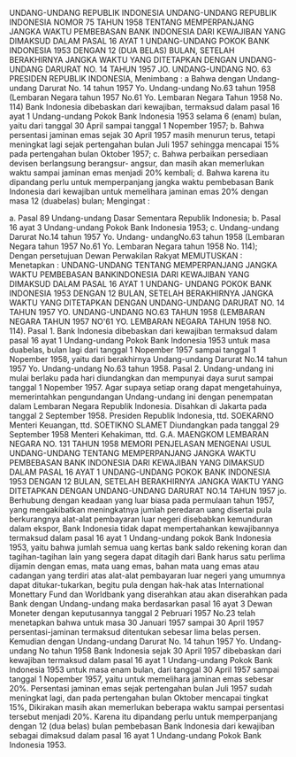  UNDANG-UNDANG REPUBLIK INDONESIA UNDANG-UNDANG REPUBLIK INDONESIA NOMOR 75 TAHUN 1958 TENTANG MEMPERPANJANG JANGKA WAKTU PEMBEBASAN BANK INDONESIA DARI KEWAJIBAN YANG DIMAKSUD DALAM PASAL 16 AYAT 1 UNDANG-UNDANG POKOK BANK INDONESIA 1953 DENGAN 12 (DUA BELAS) BULAN, SETELAH BERAKHIRNYA JANGKA WAKTU YANG DITETAPKAN DENGAN UNDANG- UNDANG DARURAT NO. 14 TAHUN 1957 JO. UNDANG-UNDANG NO. 63 PRESIDEN REPUBLIK INDONESIA,
Menimbang :
 a Bahwa dengan Undang-undang Darurat No. 14 tahun 1957 Yo. Undang-undang No.63 tahun 1958 (Lembaran Negara tahun 1957 No.61 Yo. Lembaran Negara Tahun 1958 No. 114) Bank Indonesia dibebaskan dari kewajiban, termaksud dalam pasal 16 ayat 1 Undang-undang Pokok Bank Indonesia 1953 selama 6 (enam) bulan, yaitu dari tanggal 30 April sampai tanggal 1 Nopember 1957;
b. Bahwa persentasi jaminan emas sejak 30 April 1957 masih menurun terus, tetapi meningkat lagi sejak pertengahan bulan Juli 1957 sehingga mencapai 15% pada pertengahan bulan Oktober 1957;
c. Bahwa perbaikan persediaan devisen berlangsung berangsur- angsur, dan masih akan memerlukan waktu sampai jaminan emas menjadi 20% kembali;
d. Bahwa karena itu dipandang perlu untuk memperpanjang jangka waktu pembebasan Bank Indonesia dari kewajiban untuk memelihara jaminan emas 20% dengan masa 12 (duabelas) bulan;
Mengingat :

a. Pasal 89 Undang-undang Dasar Sementara Republik Indonesia;
b. Pasal 16 ayat 3 Undang-undang Pokok Bank Indonesia 1953;
c. Undang-undang Darurat No.14 tahun 1957 Yo. Undang- undangNo.63 tahun 1958 (Lembaran Negara tahun 1957 No.61 Yo. Lembaran Negara tahun 1958 No. 114); Dengan persetujuan Dewan Perwakilan Rakyat
MEMUTUSKAN :
 Menetapkan : UNDANG-UNDANG TENTANG MEMPERPANJANG JANGKA WAKTU PEMBEBASAN BANKINDONESIA DARI KEWAJIBAN YANG DIMAKSUD DALAM PASAL 16 AYAT 1 UNDANG- UNDANG POKOK BANK INDONESIA 1953 DENGAN 12 BULAN, SETELAH BERAKHIRNYA JANGKA WAKTU YANG DITETAPKAN DENGAN UNDANG-UNDANG DARURAT NO. 14 TAHUN 1957 YO. UNDANG-UNDANG NO.63 TAHUN 1958 (LEMBARAN NEGARA TAHUN 1957 NO'61 YO. LEMBARAN NEGARA TAHUN 1958 NO. 114). Pasal 1. Bank Indonesia dibebaskan dari kewajiban termaksud dalam pasal 16 ayat 1 Undang-undang Pokok Bank Indonesia 1953 untuk masa duabelas, bulan lagi dari tanggal 1 Nopember 1957 sampai tanggal 1 Nopember 1958, yaitu dari berakhirnya Undang-undang Darurat No.14 tahun 1957 Yo. Undang-undang No.63 tahun 1958. Pasal 2. Undang-undang ini mulai berlaku pada hari diundangkan dan mempunyai daya surut sampai tanggal 1 Nopember 1957. Agar supaya setiap orang dapat mengetahuinya, memerintahkan pengundangan Undang-undang ini dengan penempatan dalam Lembaran Negara Republik Indonesia. Disahkan di Jakarta pada tanggal 2 September 1958. Presiden Republik Indonesia, ttd. SOEKARNO Menteri Keuangan, ttd. SOETIKNO SLAMET Diundangkan pada tanggal 29 September 1958 Menteri Kehakiman, ttd. G.A. MAENGKOM LEMBARAN NEGARA NO. 131 TAHUN 1958 MEMORI PENJELASAN MENGENAI USUL UNDANG-UNDANG TENTANG MEMPERPANJANG JANGKA WAKTU PEMBEBASAN BANK INDONESIA DARI KEWAJIBAN YANG DIMAKSUD DALAM PASAL 16 AYAT 1 UNDANG-UNDANG POKOK BANK INDONESIA 1953 DENGAN 12 BULAN, SETELAH BERAKHIRNYA JANGKA WAKTU YANG DITETAPKAN DENGAN UNDANG-UNDANG DARURAT NO.14 TAHUN 1957 jo. Berhubung dengan keadaan yang luar biasa pada permulaan tahun 1957, yang mengakibatkan meningkatnya jumlah peredaran uang disertai pula berkurangnya alat-alat pembayaran luar negeri disebabkan kemunduran dalam ekspor, Bank Indonesia tidak dapat mempertahankan kewajibannya termaksud dalam pasal 16 ayat 1 Undang-undang pokok Bank Indonesia 1953, yaitu bahwa jumlah semua uang kertas bank saldo rekening koran dan tagihan-tagihan lain yang segera dapat ditagih dari Bank harus satu perlima dijamin dengan emas, mata uang emas, bahan mata uang emas atau cadangan yang terdiri atas alat-alat pembayaran luar negeri yang umumnya dapat ditukar-tukarkan, begitu pula dengan hak-hak atas International Monettary Fund dan Worldbank yang diserahkan atau akan diserahkan pada Bank dengan Undang-undang maka berdasarkan pasal 16 ayat 3 Dewan Moneter dengan keputusannya tanggal 2 Pebruari 1957 No.23 telah menetapkan bahwa untuk masa 30 Januari 1957 sampai 30 April 1957 persentasi-jaminan termaksud ditentukan sebesar lima belas persen. Kemudian dengan Undang-undang Darurat No. 14 tahun 1957 Yo. Undang-undang No tahun 1958 Bank Indonesia sejak 30 April 1957 dibebaskan dari kewajiban termaksud dalam pasal 16 ayat 1 Undang-undang Pokok Bank Indonesia 1953 untuk masa enam bulan, dari tanggal 30 April 1957 sampai tanggal 1 Nopember 1957, yaitu untuk memelihara jaminan emas sebesar 20%. Persentasi jaminan emas sejak pertengahan bulan Juli 1957 sudah meningkat lagi, dan pada pertengahan bulan Oktober mencapai tingkat 15%, Dikirakan masih akan memerlukan beberapa waktu sampai persentasi tersebut menjadi 20%. Karena itu dipandang perlu untuk memperpanjang dengan 12 (dua belas) bulan pembebasan Bank Indonesia dari kewajiban sebagai dimaksud dalam pasal 16 ayat 1 Undang-undang Pokok Bank Indonesia 1953.